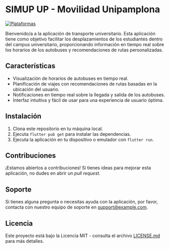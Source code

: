 # SIMUP UP - Movilidad Unipamplona

[![Plataformas](https://img.shields.io/badge/Plataformas-Android%20%7C%20iOS-green)]()

Bienvenido/a a la aplicación de transporte universitario. Esta aplicación tiene como objetivo facilitar los desplazamientos de los estudiantes dentro del campus universitario, proporcionando información en tiempo real sobre los horarios de los autobuses y recomendaciones de rutas personalizadas.

## Características

- Visualización de horarios de autobuses en tiempo real.
- Planificación de viajes con recomendaciones de rutas basadas en la ubicación del usuario.
- Notificaciones en tiempo real sobre la llegada y salida de los autobuses.
- Interfaz intuitiva y fácil de usar para una experiencia de usuario óptima.

## Instalación

1. Clona este repositorio en tu máquina local.
2. Ejecuta `flutter pub get` para instalar las dependencias.
3. Ejecuta la aplicación en tu dispositivo o emulador con `flutter run`.

## Contribuciones

¡Estamos abiertos a contribuciones! Si tienes ideas para mejorar esta aplicación, no dudes en abrir un *pull request*.

## Soporte

Si tienes alguna pregunta o necesitas ayuda con la aplicación, por favor, contacta con nuestro equipo de soporte en support@example.com.

## Licencia

Este proyecto está bajo la Licencia MIT - consulta el archivo [LICENSE.md](LICENSE.md) para más detalles.
